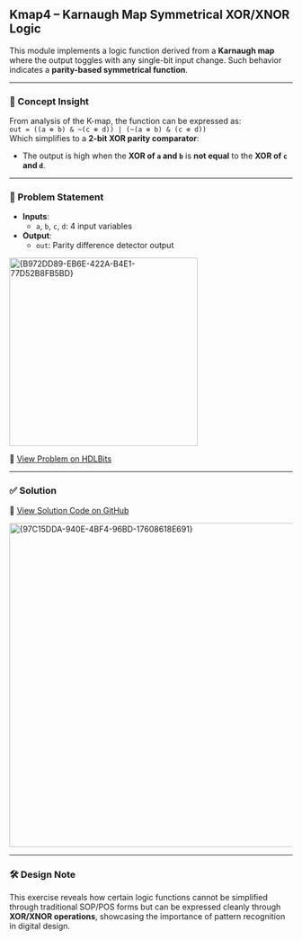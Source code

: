 ## Kmap4 – Karnaugh Map Symmetrical XOR/XNOR Logic

This module implements a logic function derived from a **Karnaugh map** where the output toggles with any single-bit input change. Such behavior indicates a **parity-based symmetrical function**.

---

### 🧠 Concept Insight  
From analysis of the K-map, the function can be expressed as:  
`out = ((a ⊕ b) & ~(c ⊕ d)) | (~(a ⊕ b) & (c ⊕ d))`  
Which simplifies to a **2-bit XOR parity comparator**:
- The output is high when the **XOR of `a` and `b`** is **not equal** to the **XOR of `c` and `d`**.

---

### 📘 Problem Statement  
- **Inputs**:  
  - `a`, `b`, `c`, `d`: 4 input variables  
- **Output**:  
  - `out`: Parity difference detector output  

<img width="335" alt="{B972DD89-EB6E-422A-B4E1-77D52B8FB5BD}" src="https://github.com/user-attachments/assets/fa5d8b0d-93ac-43c7-98ac-e4e1ef61cf00" />

🔗 [View Problem on HDLBits](https://hdlbits.01xz.net/wiki/Kmap4)

---

### ✅ Solution  
📄 [View Solution Code on GitHub](https://github.com/EswarAdithya011/HDLBits/blob/main/Problem%20Sets/3.%20Circuits/Combinational%20logic/3.4%20karnaugh%20Map%20to%20circuit/4-variable(3)/kmap4.v)

<img width="576" alt="{97C15DDA-940E-4BF4-96BD-17608618E691}" src="https://github.com/user-attachments/assets/4921601c-6b3c-4a70-909b-aa92bd845b51" />

---

### 🛠 Design Note  
This exercise reveals how certain logic functions cannot be simplified through traditional SOP/POS forms but can be expressed cleanly through **XOR/XNOR operations**, showcasing the importance of pattern recognition in digital design.
